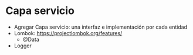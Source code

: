 
# Capa servicio

* Agregar Capa servicio: una interfaz e implementación por cada entidad
* Lombok: https://projectlombok.org/features/
	* @Data
* Logger